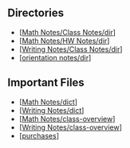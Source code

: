 ## Directories
- [[Math Notes/Class Notes/dir]]
- [[Math Notes/HW Notes/dir]]
- [[Writing Notes/Class Notes/dir]]
- [[orientation notes/dir]]
## Important Files
- [[Math Notes/dict]]
- [[Writing Notes/dict]]
- [[Math Notes/class-overview]]
- [[Writing Notes/class-overview]]
- [[purchases]]





[//begin]: # "Autogenerated link references for markdown compatibility"
[Math Notes/Class Notes/dir]: <docs/Math Notes/Class Notes/dir.md> "Math Class Dir"
[Math Notes/HW Notes/dir]: <docs/Math Notes/HW Notes/dir.md> "Math HW Notes Directory"
[Writing Notes/Class Notes/dir]: <docs/Writing Notes/Class Notes/dir.md> "Writing Class Dir"
[orientation notes/dir]: <docs/orientation notes/dir.md> "Orientation Notes Directory"
[Math Notes/dict]: <docs/Math Notes/dict.md> "Math Dictionary"
[Writing Notes/dict]: <docs/Writing Notes/dict.md> "Writing Buzzword Dictionary"
[Math Notes/class-overview]: <docs/Math Notes/class-overview.md> "Math Class Overview"
[Writing Notes/class-overview]: <docs/Writing Notes/class-overview.md> "Writing Class Overview"
[purchases]: docs/Purchases/purchases.md "Purchases"
[//end]: # "Autogenerated link references"

